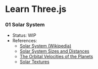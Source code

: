 # Learn Three.js

### 01 Solar System

- Status: WIP
- References:
  - [Solar System (Wikipedia)](https://en.wikipedia.org/wiki/Solar_System)
  - [Solar System Sizes and Distances](https://www.jpl.nasa.gov/edu/pdfs/scaless_reference.pdf)
  - [The Orbital Velocities of the Planets](https://www.sjsu.edu/faculty/watkins/orbital.htm)
  - [Solar Textures](https://www.solarsystemscope.com/textures/)